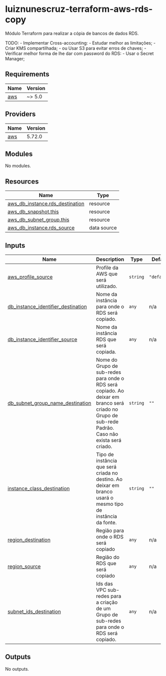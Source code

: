 # luiznunescruz-terraform-aws-rds-copy
Módulo Terraform para realizar a cópia de bancos de dados RDS.

TODO:
    - Implementar Cross-accounting:
        - Estudar melhor as limitações;
            - Criar KMS compartilhada;
            - ou Usar S3 para evitar erros de chaves;
    - Verificar melhor forma de lhe dar com password do RDS:
        - Usar o Secret Manager;
<!-- BEGIN_TF_DOCS -->
## Requirements

| Name | Version |
|------|---------|
| <a name="requirement_aws"></a> [aws](#requirement\_aws) | ~> 5.0 |

## Providers

| Name | Version |
|------|---------|
| <a name="provider_aws"></a> [aws](#provider\_aws) | 5.72.0 |

## Modules

No modules.

## Resources

| Name | Type |
|------|------|
| [aws_db_instance.rds_destination](https://registry.terraform.io/providers/hashicorp/aws/latest/docs/resources/db_instance) | resource |
| [aws_db_snapshot.this](https://registry.terraform.io/providers/hashicorp/aws/latest/docs/resources/db_snapshot) | resource |
| [aws_db_subnet_group.this](https://registry.terraform.io/providers/hashicorp/aws/latest/docs/resources/db_subnet_group) | resource |
| [aws_db_instance.rds_source](https://registry.terraform.io/providers/hashicorp/aws/latest/docs/data-sources/db_instance) | data source |

## Inputs

| Name | Description | Type | Default | Required |
|------|-------------|------|---------|:--------:|
| <a name="input_aws_profile_source"></a> [aws\_profile\_source](#input\_aws\_profile\_source) | Profile da AWS que será utilizado. | `string` | `"default"` | no |
| <a name="input_db_instance_identifier_destination"></a> [db\_instance\_identifier\_destination](#input\_db\_instance\_identifier\_destination) | Nome da instância para onde o RDS será copiado. | `any` | n/a | yes |
| <a name="input_db_instance_identifier_source"></a> [db\_instance\_identifier\_source](#input\_db\_instance\_identifier\_source) | Nome da instância RDS que será copiada. | `any` | n/a | yes |
| <a name="input_db_subnet_group_name_destination"></a> [db\_subnet\_group\_name\_destination](#input\_db\_subnet\_group\_name\_destination) | Nome do Grupo de sub-redes para onde o RDS será copiado. Ao deixar em branco será criado no Grupo de sub-rede Padrão. Caso não exista será criado. | `string` | `""` | no |
| <a name="input_instance_class_destination"></a> [instance\_class\_destination](#input\_instance\_class\_destination) | Tipo de instância que será criada no destino. Ao deixar em branco usará o mesmo tipo de instância da fonte. | `string` | `""` | no |
| <a name="input_region_destination"></a> [region\_destination](#input\_region\_destination) | Região para onde o RDS será copiado | `any` | n/a | yes |
| <a name="input_region_source"></a> [region\_source](#input\_region\_source) | Região do RDS que será copiado | `any` | n/a | yes |
| <a name="input_subnet_ids_destination"></a> [subnet\_ids\_destination](#input\_subnet\_ids\_destination) | Ids das VPC sub-redes para a criação de um Grupo de sub-redes para onde o RDS será copiado. | `any` | n/a | yes |

## Outputs

No outputs.
<!-- END_TF_DOCS -->
